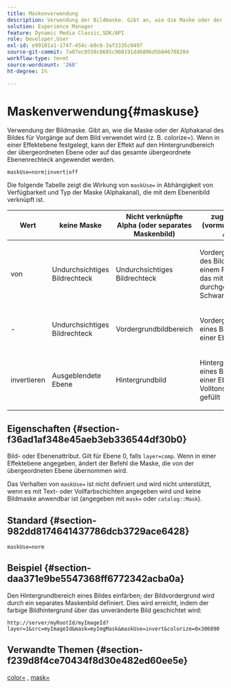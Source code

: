 ```yaml
---
title: Maskenverwendung
description: Verwendung der Bildmaske. Gibt an, wie die Maske oder der Alphakanal des Bildes für Vorgänge auf dem Bild verwendet wird (z. B. colorize=). Wenn in einer Effektebene festgelegt, kann der Effekt auf den Hintergrundbereich der übergeordneten Ebene oder auf das gesamte übergeordnete Ebenenrechteck angewendet werden.
solution: Experience Manager
feature: Dynamic Media Classic,SDK/API
role: Developer,User
exl-id: e99101a1-1747-454c-b0c0-3af3335c0497
source-git-commit: 7a07ec9550c0685c908191dd6806d5b84678820d
workflow-type: tm+mt
source-wordcount: '268'
ht-degree: 1%

---
```


# Maskenverwendung{#maskuse}

Verwendung der Bildmaske. Gibt an, wie die Maske oder der Alphakanal des Bildes für Vorgänge auf dem Bild verwendet wird (z. B. colorize=). Wenn in einer Effektebene festgelegt, kann der Effekt auf den Hintergrundbereich der übergeordneten Ebene oder auf das gesamte übergeordnete Ebenenrechteck angewendet werden.

`maskUse=norm|invert|off`

Die folgende Tabelle zeigt die Wirkung von `maskUse=` in Abhängigkeit von Verfügbarkeit und Typ der Maske (Alphakanal), die mit dem Ebenenbild verknüpft ist.

<table id="table_B765F6A765F548948531AF26DA0B4360"> 
 <thead> 
  <tr> 
   <th class="entry"> <b> Wert</b> </th> 
   <th class="entry"> <b> keine Maske</b> </th> 
   <th class="entry"> <b> Nicht verknüpfte Alpha (oder separates Maskenbild)</b> </th> 
   <th class="entry"> <b> zugeordnete (vormultiplizierte) Alpha</b> </th> 
  </tr> 
 </thead>
 <tbody> 
  <tr> 
   <td> <p> <span class="codeph"> von </span> </p> </td> 
   <td> <p> Undurchsichtiges Bildrechteck </p> </td> 
   <td> <p> Undurchsichtiges Bildrechteck </p> </td> 
   <td> <p> Vordergrundbereich des Bildes über einem Rechteck, das mit durchgehendem Schwarz gefüllt ist </p> </td> 
  </tr> 
  <tr> 
   <td> <p> <span class="codeph">-</span> </p> </td> 
   <td> <p> Undurchsichtiges Bildrechteck </p> </td> 
   <td> <p> Vordergrundbildbereich </p> </td> 
   <td> <p> Vordergrundbereich eines Bildes oder einer Ebene </p> </td> 
  </tr> 
  <tr> 
   <td> <p> <span class="codeph"> invertieren </span> </p> </td> 
   <td> <p> Ausgeblendete Ebene </p> </td> 
   <td> <p> Hintergrundbild </p> </td> 
   <td> <p> Hintergrundbereich eines Bildes oder einer Ebene mit Volltonschwarz gefüllt </p> </td> 
  </tr> 
 </tbody> 
</table>

## Eigenschaften {#section-f36ad1af348e45aeb3eb336544df30b0}

Bild- oder Ebenenattribut. Gilt für Ebene 0, falls `layer=comp`. Wenn in einer Effektebene angegeben, ändert der Befehl die Maske, die von der übergeordneten Ebene übernommen wird.

Das Verhalten von `maskUse=` ist nicht definiert und wird nicht unterstützt, wenn es mit Text- oder Vollfarbschichten angegeben wird und keine Bildmaske anwendbar ist (angegeben mit `mask=` oder `catalog::Mask`).

## Standard {#section-982dd8174641437786dcb3729ace6428}

`maskUse=norm`

## Beispiel {#section-daa371e9be5547368ff6772342acba0a}

Den Hintergrundbereich eines Bildes einfärben; der Bildvordergrund wird durch ein separates Maskenbild definiert. Dies wird erreicht, indem der farbige Bildhintergrund über das unveränderte Bild geschichtet wird:

`http://server/myRootId/myImageId?layer=1&src=myImageId&mask=myImgMask&maskUse=invert&colorize=0x306090`

## Verwandte Themen {#section-f239d8f4ce70434f8d30e482ed60ee5e}

[color=](/help/aem-is-ir-api/is-api/http-ref/image-serving-api-ref/c-http-protocol-reference/c-data-types/r-is-http-color.md) , [mask=](../../../../../is-api/http-ref/image-serving-api-ref/c-http-protocol-reference/c-command-reference/r-mask.md#reference-922254e027404fb890b850e2723ee06e)
